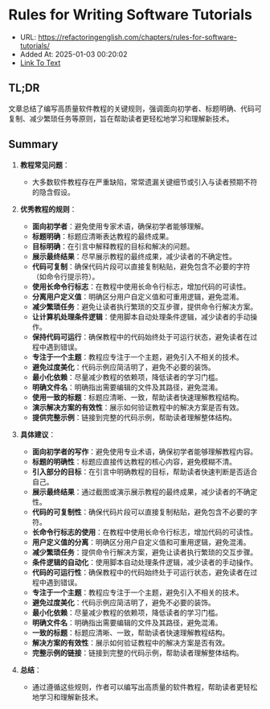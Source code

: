 # Rules for Writing Software Tutorials
- URL: https://refactoringenglish.com/chapters/rules-for-software-tutorials/
- Added At: 2025-01-03 00:20:02
- [Link To Text](2025-01-03-rules-for-writing-software-tutorials_raw.md)

## TL;DR
文章总结了编写高质量软件教程的关键规则，强调面向初学者、标题明确、代码可复制、减少繁琐任务等原则，旨在帮助读者更轻松地学习和理解新技术。

## Summary
1. **教程常见问题**：
   - 大多数软件教程存在严重缺陷，常常遗漏关键细节或引入与读者预期不符的隐含假设。

2. **优秀教程的规则**：
   - **面向初学者**：避免使用专家术语，确保初学者能够理解。
   - **标题明确**：标题应清晰表达教程的最终成果。
   - **目标明确**：在引言中解释教程的目标和解决的问题。
   - **展示最终结果**：尽早展示教程的最终成果，减少读者的不确定性。
   - **代码可复制**：确保代码片段可以直接复制粘贴，避免包含不必要的字符（如命令行提示符）。
   - **使用长命令行标志**：在教程中使用长命令行标志，增加代码的可读性。
   - **分离用户定义值**：明确区分用户自定义值和可重用逻辑，避免混淆。
   - **减少繁琐任务**：避免让读者执行繁琐的交互步骤，提供命令行解决方案。
   - **让计算机处理条件逻辑**：使用脚本自动处理条件逻辑，减少读者的手动操作。
   - **保持代码可运行**：确保教程中的代码始终处于可运行状态，避免读者在过程中遇到错误。
   - **专注于一个主题**：教程应专注于一个主题，避免引入不相关的技术。
   - **避免过度美化**：代码示例应简洁明了，避免不必要的装饰。
   - **最小化依赖**：尽量减少教程的依赖项，降低读者的学习门槛。
   - **明确文件名**：明确指出需要编辑的文件及其路径，避免混淆。
   - **使用一致的标题**：标题应清晰、一致，帮助读者快速理解教程结构。
   - **演示解决方案的有效性**：展示如何验证教程中的解决方案是否有效。
   - **提供完整示例**：链接到完整的代码示例，帮助读者理解整体结构。

3. **具体建议**：
   - **面向初学者的写作**：避免使用专业术语，确保初学者能够理解教程内容。
   - **标题的明确性**：标题应直接传达教程的核心内容，避免模糊不清。
   - **引入部分的目标**：在引言中明确教程的目标，帮助读者快速判断是否适合自己。
   - **展示最终结果**：通过截图或演示展示教程的最终成果，减少读者的不确定性。
   - **代码的可复制性**：确保代码片段可以直接复制粘贴，避免包含不必要的字符。
   - **长命令行标志的使用**：在教程中使用长命令行标志，增加代码的可读性。
   - **用户定义值的分离**：明确区分用户自定义值和可重用逻辑，避免混淆。
   - **减少繁琐任务**：提供命令行解决方案，避免让读者执行繁琐的交互步骤。
   - **条件逻辑的自动化**：使用脚本自动处理条件逻辑，减少读者的手动操作。
   - **代码的可运行性**：确保教程中的代码始终处于可运行状态，避免读者在过程中遇到错误。
   - **专注于一个主题**：教程应专注于一个主题，避免引入不相关的技术。
   - **避免过度美化**：代码示例应简洁明了，避免不必要的装饰。
   - **最小化依赖**：尽量减少教程的依赖项，降低读者的学习门槛。
   - **明确文件名**：明确指出需要编辑的文件及其路径，避免混淆。
   - **一致的标题**：标题应清晰、一致，帮助读者快速理解教程结构。
   - **解决方案的有效性**：展示如何验证教程中的解决方案是否有效。
   - **完整示例的链接**：链接到完整的代码示例，帮助读者理解整体结构。

4. **总结**：
   - 通过遵循这些规则，作者可以编写出高质量的软件教程，帮助读者更轻松地学习和理解新技术。
